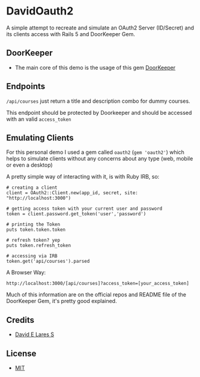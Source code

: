 # DavidOauth2

  A simple attempt to recreate and simulate an OAuth2 Server (ID/Secret) and its clients access with Rails 5 and DoorKeeper Gem.

## DoorKeeper

  - The main core of this demo is the usage of this gem [DoorKeeper](https://github.com/doorkeeper-gem/doorkeeper)

## Endpoints

  `/api/courses` just return a title and description combo for dummy courses.

   This endpoint should be protected by Doorkeeper and should be accessed with an valid `access_token`

## Emulating Clients

  For this personal demo I used a gem called `oauth2` (`gem 'oauth2'`) which helps to simulate clients without any concerns about any type (web, mobile or even a desktop)

  A pretty simple way of interacting with it, is with Ruby IRB, so:

  ```
  # creating a client
  client = OAuth2::Client.new(app_id, secret, site: "http://localhost:3000")

  # getting access token with your current user and password
  token = client.password.get_token('user','password')

  # printing the Token
  puts token.token.token

  # refresh token? yep
  puts token.refresh_token

  # accessing via IRB
  token.get('api/courses').parsed

  ```

  A Browser Way:

  `http://localhost:3000/[api/courses]?access_token=[your_access_token]`

  Much of this information are on the official repos and README file of the DoorKeeper Gem, it's pretty good explained.

## Credits

   - [David E Lares S](https://twitter.com/@davidlares3)

## License

   - [MIT](https://opensource.org/licenses/MIT)
